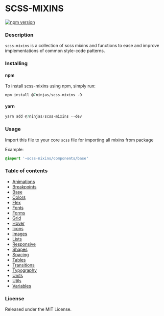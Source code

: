 # SCSS-MIXINS

[![npm version](https://badge.fury.io/js/%407ninjas%2Fscss-mixins.svg)](https://badge.fury.io/js/%407ninjas%2Fscss-mixins)

### Description
`scss-mixins` is a collection of scss mixins and functions to ease and improve implementations of common style-code patterns.

### Installing
#### npm
To install scss-mixins using npm, simply run:
```javascript
npm install @7ninjas/scss-mixins -D
```
#### yarn 
```javascript
yarn add @7ninjas/scss-mixins --dev
```

### Usage
Import this file to your core `scss` file for importing all mixins from package

Example:
```scss
@import '~scss-mixins/components/base'
```

### Table of contents

- [Animations](./docs/animations.md)
- [Breakpoints](./docs/breakpoints.md)
- [Base](./docs/base.md)
- [Colors](./docs/colors.md)
- [Flex](./docs/flex.md)
- [Fonts](./docs/fonts.md)
- [Forms](./docs/forms.md)
- [Grid](./docs/grid.md)
- [Hover](./docs/hover.md)
- [Icons](./docs/icons.md)
- [Images](./docs/images.md)
- [Lists](./docs/lists.md)
- [Responsive](./docs/responsive.md)
- [Shapes](./docs/shapes.md)
- [Spacing](./docs/spacing.md)
- [Tables](./docs/tables.md)
- [Transitions](./docs/transitions.md)
- [Typography](./docs/typography.md)
- [Units](./docs/units.md)
- [Utils](./docs/utils.md)
- [Variables](./docs/variables.md)


### License
Released under the MIT License.
